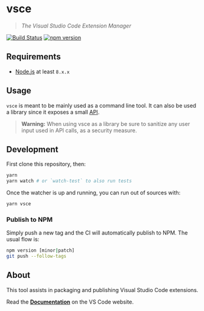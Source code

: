 # vsce

> *The Visual Studio Code Extension Manager*

[![Build Status](https://dev.azure.com/vscode/VSCE/_apis/build/status/VSCE?branchName=master)](https://dev.azure.com/vscode/VSCE/_build/latest?definitionId=16&branchName=master) [![npm version](https://badge.fury.io/js/vsce.svg)](https://badge.fury.io/js/vsce)

## Requirements

- [Node.js](https://nodejs.org/en/) at least `8.x.x`

## Usage

`vsce` is meant to be mainly used as a command line tool. It can also be used a library since it exposes a small [API](https://github.com/microsoft/vscode-vsce/blob/master/src/api.ts).

> **Warning:** When using vsce as a library be sure to sanitize any user input used in API calls, as a security measure.

## Development

First clone this repository, then:

```sh
yarn
yarn watch # or `watch-test` to also run tests
```

Once the watcher is up and running, you can run out of sources with:

```sh
yarn vsce
```

### Publish to NPM

Simply push a new tag and the CI will automatically publish to NPM. The usual flow is:

```sh
npm version [minor|patch]
git push --follow-tags
```

## About

This tool assists in packaging and publishing Visual Studio Code extensions.

Read the [**Documentation**](https://code.visualstudio.com/api/working-with-extensions/publishing-extension) on the VS Code website.

